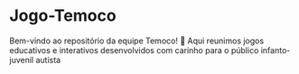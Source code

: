# Jogo-Temoco
 Bem-vindo ao repositório da equipe Temoco! 🚀 Aqui reunimos jogos educativos e interativos desenvolvidos com carinho para o público infanto-juvenil autista
